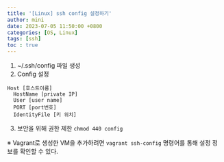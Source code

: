 ```yaml
---
title: '[Linux] ssh config 설정하기'
author: mini
date: 2023-07-05 11:50:00 +0800
categories: [OS, Linux]
tags: [ssh]
toc : true
---
```


1. ~/.ssh/config 파일 생성
2. Config 설정
```
Host [호스트이름]
  HostName [private IP]
  User [user name]
  PORT [port번호]
  IdentityFile [키 위치]
```
3. 보안을 위해 권한 제한
`chmod 440 config`


※ Vagrant로 생성한 VM을 추가하려면 `vagrant ssh-config` 명령어를 통해 설정 정보를 확인할 수 있다.


